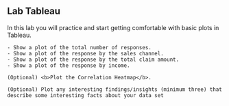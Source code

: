 ## Lab Tableau

In this lab you will practice and start getting comfortable with basic plots in Tableau. 


    - Show a plot of the total number of responses.
    - Show a plot of the response by the sales channel.
    - Show a plot of the response by the total claim amount.
    - Show a plot of the response by income.

    (Optional) <b>Plot the Correlation Heatmap</b>.
    
    (Optional) Plot any interesting findings/insights (minimum three) that describe some interesting facts about your data set 







